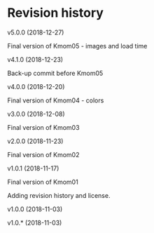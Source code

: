Revision history
========================

v5.0.0 (2018-12-27)

Final version of Kmom05 - images and load time

v4.1.0 (2018-12-23)

Back-up commit before Kmom05

v4.0.0 (2018-12-20)

Final version of Kmom04 - colors

v3.0.0 (2018-12-08)

Final version of Kmom03

v2.0.0 (2018-11-23)

Final version of Kmom02

v1.0.1 (2018-11-17)

Final version of Kmom01

Adding revision history and license.

v1.0.0 (2018-11-03)

v1.0.* (2018-11-03)
